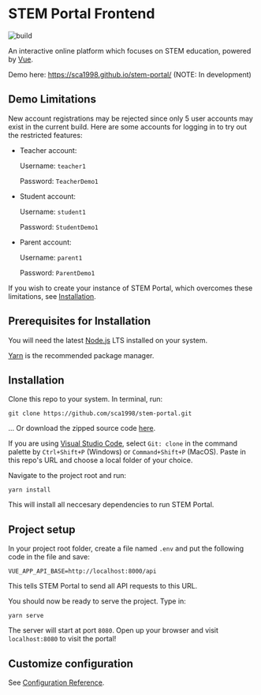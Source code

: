 # STEM Portal Frontend
![build](https://github.com/sca1998/stem-portal/workflows/Deploy%20to%20github%20pages/badge.svg)

An interactive online platform which focuses on STEM education, powered by [Vue](https://vuejs.org).

Demo here: https://sca1998.github.io/stem-portal/ (NOTE: In development)
## Demo Limitations
New account registrations may be rejected since only 5 user accounts may exist in the current build. Here are some accounts for logging in to try out the restricted features:
- Teacher account:

   Username: `teacher1`
   
   Password: `TeacherDemo1`
- Student account:

   Username: `student1`
   
   Password: `StudentDemo1`
- Parent account:

   Username: `parent1`
   
   Password: `ParentDemo1`
 
If you wish to create your instance of STEM Portal, which overcomes these limitations, see [Installation](https://github.com/sca1998/stem-portal/blob/master/README.md/#installation).
## Prerequisites for Installation
You will need the latest [Node.js](https://nodejs.org/en/) LTS installed on your system.

[Yarn](https://classic.yarnpkg.com/en/) is the recommended package manager.
## Installation
Clone this repo to your system. In terminal, run:
```
git clone https://github.com/sca1998/stem-portal.git
```
   ... Or download the zipped source code [here](https://github.com/sca1998/stem-portal/archive/master.zip).

If you are using [Visual Studio Code](https://code.visualstudio.com/download), select `Git: clone` in the command palette by `Ctrl+Shift+P` (Windows) or `Command+Shift+P` (MacOS). Paste in this repo's URL and choose a local folder of your choice.

Navigate to the project root and run:
```
yarn install
```
This will install all neccesary dependencies to run STEM Portal.
## Project setup
In your project root folder, create a file named `.env` and put the following code in the file and save:
```
VUE_APP_API_BASE=http://localhost:8000/api
```
This tells STEM Portal to send all API requests to this URL.

You should now be ready to serve the project. Type in:
```
yarn serve
```
The server will start at port `8080`. Open up your browser and visit `localhost:8080` to visit the portal!

## Customize configuration
See [Configuration Reference](https://cli.vuejs.org/config/).
